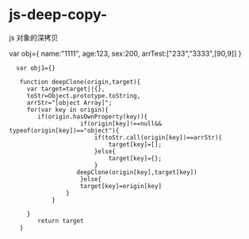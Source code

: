 # js-deep-copy-
js 对象的深拷贝




   var obj={
    	name:"1111",
    	age:123,
    	sex:200,
    	arrTest:["233","3333",[90,9]]
    }
    
      var obj1={} 
    
       function deepClone(origin,target){
       	 var target=target||{},
       	 toStr=Object.prototype.toString,
       	 arrStr="[object Array]"; 
       	 for(var key in origin){
       	 	if(origin.hasOwnProperty(key)){
       	 			   	if(origin[key]!==null&& typeof(origin[key])=="object"){
       	 			   		if(toStr.call(origin[key])==arrStr){
       	 			   			target[key]=[];
       	 			   		}else{
       	 			   			target[key]={};
       	 			   		}
       	 	           deepClone(origin[key],target[key])	
             	     	}else{
             	 		target[key]=origin[key]
              	 	}
       	     	}	 
       	     	
       	 }   	
       	 	return target
       }
    
